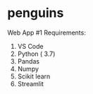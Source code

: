 # penguins
Web App #1
Requirements: 
1. VS Code 
2. Python ( 3.7) 
3. Pandas
4. Numpy 
5. Scikit learn 
6. Streamlit 
